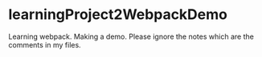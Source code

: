 # learningProject2WebpackDemo
Learning webpack. Making a demo. Please ignore the notes which are the comments in my files.
